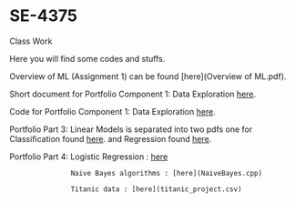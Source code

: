 # SE-4375
Class Work

Here you will find some codes and stuffs.

Overview of ML (Assignment 1) can be found [here](Overview of ML.pdf).

Short document for Portfolio Component 1: Data Exploration [here](PortfolioComponent1DataExploration.pdf).

Code for Portfolio Component 1: Data Exploration [here](main.cpp).

Portfolio Part 3: Linear Models is separated into two pdfs one for Classification found [here](Classification.pdf).
and Regression found [here](Regression.pdf).

Portfolio Part 4: Logistic Regression : [here](LogReg.cpp)
                    
                   Naive Bayes algorithms : [here](NaiveBayes.cpp)
                   
                   Titanic data : [here](titanic_project.csv)
